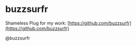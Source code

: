 # buzzsurfr

Shameless Plug for my work: [https://github.com/buzzsurfr](https://github.com/buzzsurfr)

@buzzsurfr
